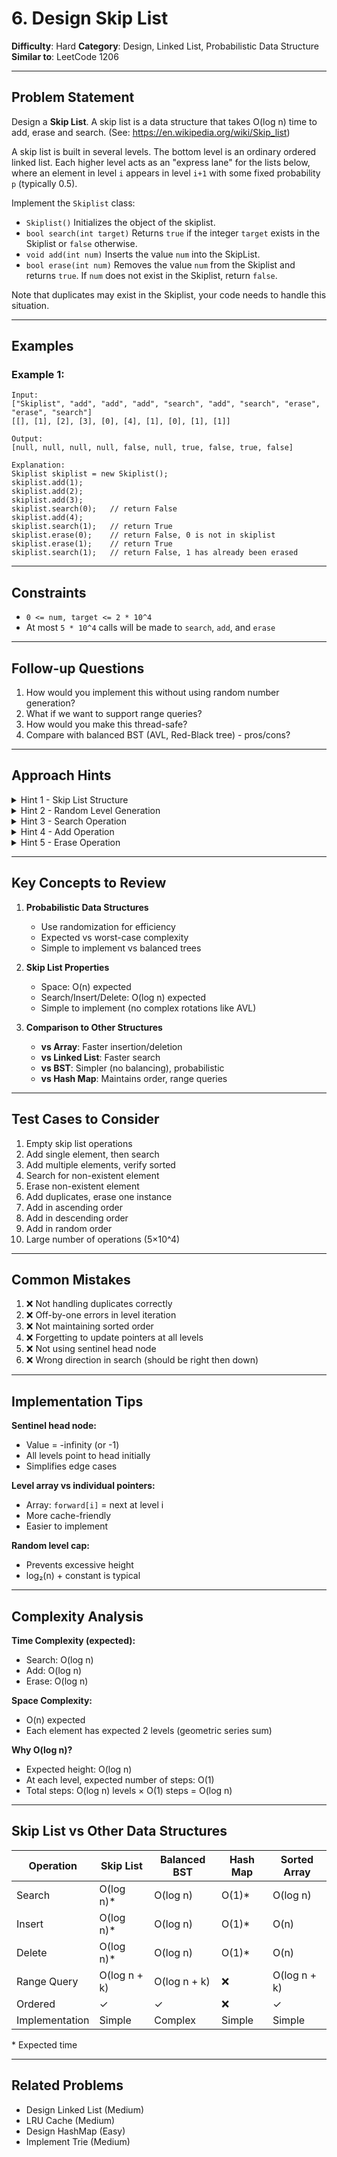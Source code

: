 # 6. Design Skip List

**Difficulty**: Hard
**Category**: Design, Linked List, Probabilistic Data Structure
**Similar to**: LeetCode 1206

---

## Problem Statement

Design a **Skip List**. A skip list is a data structure that takes O(log n) time to add, erase and search. (See: https://en.wikipedia.org/wiki/Skip_list)

A skip list is built in several levels. The bottom level is an ordinary ordered linked list. Each higher level acts as an "express lane" for the lists below, where an element in level `i` appears in level `i+1` with some fixed probability `p` (typically 0.5).

Implement the `Skiplist` class:

- `Skiplist()` Initializes the object of the skiplist.
- `bool search(int target)` Returns `true` if the integer `target` exists in the Skiplist or `false` otherwise.
- `void add(int num)` Inserts the value `num` into the SkipList.
- `bool erase(int num)` Removes the value `num` from the Skiplist and returns `true`. If `num` does not exist in the Skiplist, return `false`.

Note that duplicates may exist in the Skiplist, your code needs to handle this situation.

---

## Examples

### Example 1:
```
Input:
["Skiplist", "add", "add", "add", "search", "add", "search", "erase", "erase", "search"]
[[], [1], [2], [3], [0], [4], [1], [0], [1], [1]]

Output:
[null, null, null, null, false, null, true, false, true, false]

Explanation:
Skiplist skiplist = new Skiplist();
skiplist.add(1);
skiplist.add(2);
skiplist.add(3);
skiplist.search(0);   // return False
skiplist.add(4);
skiplist.search(1);   // return True
skiplist.erase(0);    // return False, 0 is not in skiplist
skiplist.erase(1);    // return True
skiplist.search(1);   // return False, 1 has already been erased
```

---

## Constraints

- `0 <= num, target <= 2 * 10^4`
- At most `5 * 10^4` calls will be made to `search`, `add`, and `erase`

---

## Follow-up Questions

1. How would you implement this without using random number generation?
2. What if we want to support range queries?
3. How would you make this thread-safe?
4. Compare with balanced BST (AVL, Red-Black tree) - pros/cons?

---

## Approach Hints

<details>
<summary>Hint 1 - Skip List Structure</summary>

**Multi-level linked list:**
```
Level 3:  head --------------------------------> None
Level 2:  head ---------> 3 --------------------> None
Level 1:  head -----> 2 -> 3 ---------> 7 -------> None
Level 0:  head -> 1 -> 2 -> 3 -> 5 -> 7 -> 9 -> None
```

**Key properties:**
- Level 0: Contains all elements (sorted)
- Higher levels: "Express lanes" with fewer elements
- Vertical connections: Same element at different levels
- Probability: Each element promoted to next level with p=0.5

**Node structure:**
```python
class Node:
    def __init__(self, val=-1, levels=1):
        self.val = val
        self.forward = [None] * levels  # forward[i] = next node at level i
```
</details>

<details>
<summary>Hint 2 - Random Level Generation</summary>

**Determine how many levels a new node gets:**
```python
def random_level(self):
    level = 1
    while random.random() < 0.5 and level < MAX_LEVEL:
        level += 1
    return level
```

Expected number of levels: O(log n)

**MAX_LEVEL**: Typically 16 or 32
- log₂(10^4) ≈ 13, so 16 is safe for this problem
</details>

<details>
<summary>Hint 3 - Search Operation</summary>

**Search for target:**
1. Start at top-left (highest level of head)
2. Move right while `next.val < target`
3. Move down one level
4. Repeat until level 0
5. Check if `current.next.val == target`

```python
def search(self, target):
    current = self.head
    for level in range(self.max_level - 1, -1, -1):
        while current.forward[level] and current.forward[level].val < target:
            current = current.forward[level]

    current = current.forward[0]
    return current and current.val == target
```

Time: O(log n) expected
</details>

<details>
<summary>Hint 4 - Add Operation</summary>

**Insert num:**
1. Find insertion position at each level (like search)
2. Determine random level for new node
3. Create node with that many levels
4. Update forward pointers at each level

```python
def add(self, num):
    update = [None] * self.max_level
    current = self.head

    # Find insertion position at each level
    for level in range(self.max_level - 1, -1, -1):
        while current.forward[level] and current.forward[level].val < num:
            current = current.forward[level]
        update[level] = current

    # Create new node
    new_level = self.random_level()
    new_node = Node(num, new_level)

    # Insert at each level
    for level in range(new_level):
        new_node.forward[level] = update[level].forward[level]
        update[level].forward[level] = new_node
```

Time: O(log n) expected
</details>

<details>
<summary>Hint 5 - Erase Operation</summary>

**Remove num:**
1. Find node at each level (like search)
2. If found, update forward pointers to bypass it
3. Return True if found, False otherwise

**Handle duplicates:** Only remove one instance

```python
def erase(self, num):
    update = [None] * self.max_level
    current = self.head

    # Find node at each level
    for level in range(self.max_level - 1, -1, -1):
        while current.forward[level] and current.forward[level].val < num:
            current = current.forward[level]
        update[level] = current

    # Check if found
    current = current.forward[0]
    if not current or current.val != num:
        return False

    # Remove from each level
    for level in range(len(current.forward)):
        if update[level].forward[level] != current:
            break
        update[level].forward[level] = current.forward[level]

    return True
```

Time: O(log n) expected
</details>

---

## Key Concepts to Review

1. **Probabilistic Data Structures**
   - Use randomization for efficiency
   - Expected vs worst-case complexity
   - Simple to implement vs balanced trees

2. **Skip List Properties**
   - Space: O(n) expected
   - Search/Insert/Delete: O(log n) expected
   - Simple to implement (no complex rotations like AVL)

3. **Comparison to Other Structures**
   - **vs Array**: Faster insertion/deletion
   - **vs Linked List**: Faster search
   - **vs BST**: Simpler (no balancing), probabilistic
   - **vs Hash Map**: Maintains order, range queries

---

## Test Cases to Consider

1. Empty skip list operations
2. Add single element, then search
3. Add multiple elements, verify sorted
4. Search for non-existent element
5. Erase non-existent element
6. Add duplicates, erase one instance
7. Add in ascending order
8. Add in descending order
9. Add in random order
10. Large number of operations (5×10^4)

---

## Common Mistakes

1. ❌ Not handling duplicates correctly
2. ❌ Off-by-one errors in level iteration
3. ❌ Not maintaining sorted order
4. ❌ Forgetting to update pointers at all levels
5. ❌ Not using sentinel head node
6. ❌ Wrong direction in search (should be right then down)

---

## Implementation Tips

**Sentinel head node:**
- Value = -infinity (or -1)
- All levels point to head initially
- Simplifies edge cases

**Level array vs individual pointers:**
- Array: `forward[i]` = next at level i
- More cache-friendly
- Easier to implement

**Random level cap:**
- Prevents excessive height
- log₂(n) + constant is typical

---

## Complexity Analysis

**Time Complexity (expected):**
- Search: O(log n)
- Add: O(log n)
- Erase: O(log n)

**Space Complexity:**
- O(n) expected
- Each element has expected 2 levels (geometric series sum)

**Why O(log n)?**
- Expected height: O(log n)
- At each level, expected number of steps: O(1)
- Total steps: O(log n) levels × O(1) steps = O(log n)

---

## Skip List vs Other Data Structures

| Operation | Skip List | Balanced BST | Hash Map | Sorted Array |
|-----------|-----------|--------------|----------|--------------|
| Search | O(log n)* | O(log n) | O(1)* | O(log n) |
| Insert | O(log n)* | O(log n) | O(1)* | O(n) |
| Delete | O(log n)* | O(log n) | O(1)* | O(n) |
| Range Query | O(log n + k) | O(log n + k) | ❌ | O(log n + k) |
| Ordered | ✓ | ✓ | ❌ | ✓ |
| Implementation | Simple | Complex | Simple | Simple |

\* Expected time

---

## Related Problems

- Design Linked List (Medium)
- LRU Cache (Medium)
- Design HashMap (Easy)
- Implement Trie (Medium)

